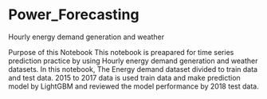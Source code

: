 # Power_Forecasting
Hourly energy demand generation and weather

Purpose of this Notebook
This notebook is preapared for time series prediction practice by using Hourly energy demand generation and weather datasets.
In this notebook, The Energy demand dataset divided to train data and test data. 2015 to 2017 data is used train data and make prediction model by LightGBM and reviewed the model performance by 2018 test data.
